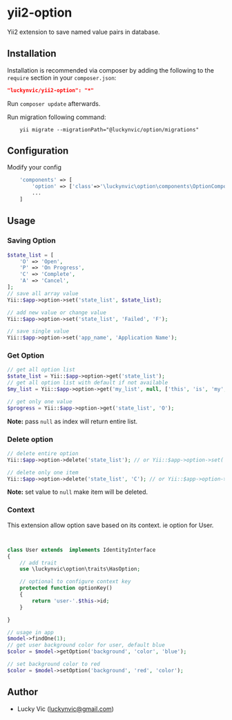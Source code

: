 yii2-option
===
Yii2 extension to save named value pairs in database.

## Installation
Installation is recommended via composer by adding the following to the `require` section in your `composer.json`:
```json
"luckynvic/yii2-option": "*"
```
Run `composer update` afterwards.

Run migration following command:
```
	yii migrate --migrationPath="@luckynvic/option/migrations"
```

## Configuration
Modify your config

```php
    'components' => [
        'option' => ['class'=>'\luckynvic\option\components\OptionComponent'],
        ...
	]
```

## Usage
### Saving Option
```php
$state_list = [
	'O' => 'Open',
	'P' => 'On Progress',
	'C' => 'Complete',
	'A' => 'Cancel',
];
// save all array value
Yii::$app->option->set('state_list', $state_list);

// add new value or change value
Yii::$app->option->set('state_list', 'Failed', 'F');

// save single value
Yii::$app->option->set('app_name', 'Application Name');
```
### Get Option
```php
// get all option list
$state_list = Yii::$app->option->get('state_list');
// get all option list with default if not available
$my_list = Yii::$app->option->get('my_list', null, ['this', 'is', 'my', 'list']);

// get only one value
$progress = Yii::$app->option->get('state_list', 'O');
```
**Note:** pass `null` as index will return entire list.

### Delete option
```php
// delete entire option
Yii::$app->option->delete('state_list'); // or Yii::$app->option->set('state_list', null);

// delete only one item
Yii::$app->option->delete('state_list', 'C'); // or Yii::$app->option->set('state_list', null, 'C');
```
**Note:** set value to `null` make item will be deleted.

### Context

This extension allow option save based on its context. ie option for User.
```php


class User extends  implements IdentityInterface
{
	// add trait
	use \luckynvic\option\traits\HasOption;

	// optional to configure context key
	protected function optionKey()
	{
		return 'user-'.$this->id;
	}

}

// usage in app
$model->findOne(1);
// get user background color for user, default blue
$color = $model->getOption('background', 'color', 'blue');

// set background color to red
$color = $model->setOption('background', 'red', 'color');

```



## Author
* Lucky Vic (luckynvic@gmail.com)
